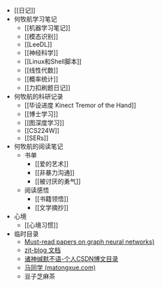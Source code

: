 - [[日记]]
- 何牧航学习笔记
	- [[机器学习笔记]]
	- [[模态识别]]
	- [[LeeDL]]
	- [[神经科学]]
	- [[Linux和Shell脚本]]
	- [[线性代数]]
	- [[概率统计]]
	- [[力扣刷题日记]]
- 何牧航的科研记录
	- [[毕设进度 Kinect Tremor of the Hand]]
	- [[博士学习]]
	- [[图深度学习]]
	- [[CS224W]]
	- [[SERs]]
- 何牧航的阅读笔记
	- 书单
		- [[爱的艺术]]
		- [[非暴力沟通]]
		- [[被讨厌的勇气]]
	- 阅读感悟
		- [[书籍领悟]]
		- [[文学摘抄]]
- 心境
	- [[心境习惯]]
- 临时目录
	- [ Must-read papers on graph neural networks)](https://github.com/thunlp/GNNPapers?source=post_page-----f24d4eb2cc2b--------------------------------#survey-papers)
	- [zjt-blog 文档](https://zjt-blog.readthedocs.io/zh/latest/%E7%94%9F%E6%B4%BB/index.html)
	- [诸神缄默不语-个人CSDN博文目录](https://blog.csdn.net/PolarisRisingWar/article/details/116396744)
	- [马同学 (matongxue.com)](https://www.matongxue.com/login/?url=https://www.matongxue.com/madocs/447)
	- 豆子芝麻茶